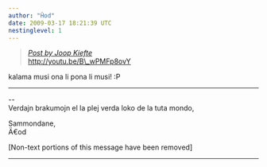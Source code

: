 ```yaml
---
author: "Ĥod"
date: 2009-03-17 18:21:39 UTC
nestinglevel: 1
---
```

> [_Post by Joop Kiefte_](/TUUVW6C0/o-pana-e-toki-sina-o-pana-e-kalama-musi-sina#post1)  
> http://youtu.be/B\_wPMFp8ovY  
> 

kalama musi ona li pona li musi! :P  

***

\--  
Verdajn brakumojn el la plej verda loko de la tuta mondo,  
  
Sammondane,  
Ä€od  
  
  
\[Non-text portions of this message have been removed\]  


***